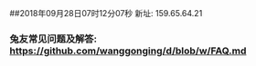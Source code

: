 ##2018年09月28日07时12分07秒 新址: 159.65.64.21
### 兔友常见问题及解答: https://github.com/wanggonging/d/blob/w/FAQ.md
